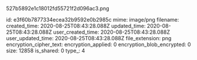 527b5892e1c18012fd55721f2d096ac3.png

id: e3f60b7877334ecea32b9592e0b2985c
mime: image/png
filename: 
created_time: 2020-08-25T08:43:28.088Z
updated_time: 2020-08-25T08:43:28.088Z
user_created_time: 2020-08-25T08:43:28.088Z
user_updated_time: 2020-08-25T08:43:28.088Z
file_extension: png
encryption_cipher_text: 
encryption_applied: 0
encryption_blob_encrypted: 0
size: 12858
is_shared: 0
type_: 4
